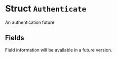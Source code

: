 # Struct `Authenticate`

An authentication future

## Fields

Field information will be available in a future version.

